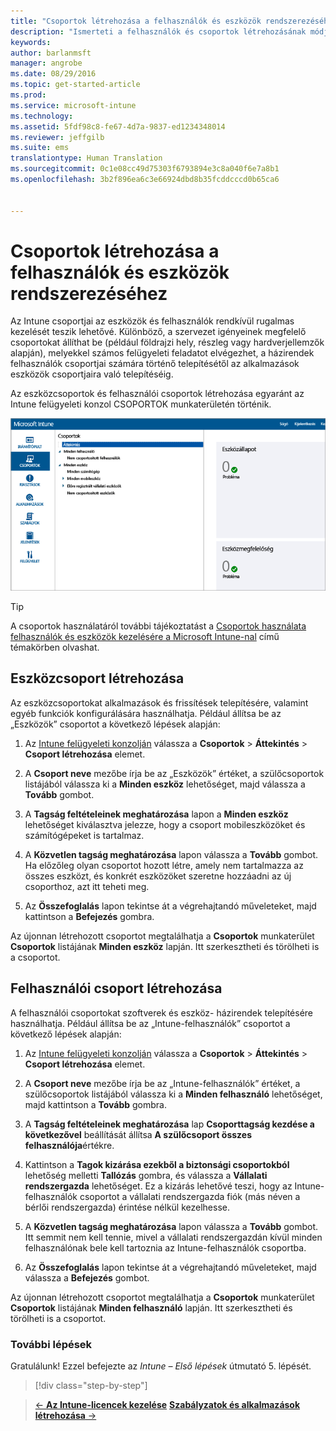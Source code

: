 ```yaml
---
title: "Csoportok létrehozása a felhasználók és eszközök rendszerezéséhez | Microsoft Intune"
description: "Ismerteti a felhasználók és csoportok létrehozásának módját az Intune-előfizetéséhez"
keywords: 
author: barlanmsft
manager: angrobe
ms.date: 08/29/2016
ms.topic: get-started-article
ms.prod: 
ms.service: microsoft-intune
ms.technology: 
ms.assetid: 5fdf98c8-fe67-4d7a-9837-ed1234348014
ms.reviewer: jeffgilb
ms.suite: ems
translationtype: Human Translation
ms.sourcegitcommit: 0c1e08cc49d75303f6793894e3c8a040f6e7a8b1
ms.openlocfilehash: 3b2f896ea6c3e66924dbd8b35fcddcccd0b65ca6


---
```



# Csoportok létrehozása a felhasználók és eszközök rendszerezéséhez
Az Intune csoportjai az eszközök és felhasználók rendkívül rugalmas kezelését teszik lehetővé. Különböző, a szervezet igényeinek megfelelő csoportokat állíthat be (például földrajzi hely, részleg vagy hardverjellemzők alapján), melyekkel számos felügyeleti feladatot elvégezhet, a házirendek felhasználók csoportjai számára történő telepítésétől az alkalmazások eszközök csoportjaira való telepítéséig.

Az eszközcsoportok és felhasználói csoportok létrehozása egyaránt az Intune felügyeleti konzol CSOPORTOK munkaterületén történik.

![A felügyeleti konzol Csoportok munkaterülete](./media/groups.png)


> [!TIP]
> A csoportok használatáról további tájékoztatást a [Csoportok használata felhasználók és eszközök kezelésére a Microsoft Intune-nal](/intune/deploy-use/use-groups-to-manage-users-and-devices-with-microsoft-intune) című témakörben olvashat.


## Eszközcsoport létrehozása
Az eszközcsoportokat alkalmazások és frissítések telepítésére, valamint egyéb funkciók konfigurálására használhatja. Például állítsa be az „Eszközök” csoportot a következő lépések alapján:

1.  Az [Intune felügyeleti konzolján](https://manage.microsoft.com/) válassza a **Csoportok** > **Áttekintés** > **Csoport létrehozása** elemet.

2.  A **Csoport neve** mezőbe írja be az „Eszközök” értéket, a szülőcsoportok listájából válassza ki a **Minden eszköz** lehetőséget, majd válassza a **Tovább** gombot.

3.  A **Tagság feltételeinek meghatározása** lapon a **Minden eszköz** lehetőséget kiválasztva jelezze, hogy a csoport mobileszközöket és számítógépeket is tartalmaz.

4.  A **Közvetlen tagság meghatározása** lapon válassza a **Tovább** gombot. Ha előzőleg olyan csoportot hozott létre, amely nem tartalmazza az összes eszközt, és konkrét eszközöket szeretne hozzáadni az új csoporthoz, azt itt teheti meg.

5.  Az **Összefoglalás** lapon tekintse át a végrehajtandó műveleteket, majd kattintson a **Befejezés** gombra.

Az újonnan létrehozott csoportot megtalálhatja a **Csoportok** munkaterület **Csoportok** listájának **Minden eszköz** lapján. Itt szerkesztheti és törölheti is a csoportot.

## Felhasználói csoport létrehozása
A felhasználói csoportokat szoftverek és eszköz- házirendek telepítésére használhatja. Például állítsa be az „Intune-felhasználók” csoportot a következő lépések alapján:

1.  Az [Intune felügyeleti konzolján](https://manage.microsoft.com/) válassza a **Csoportok** > **Áttekintés** > **Csoport létrehozása** elemet.

2.  A **Csoport neve** mezőbe írja be az „Intune-felhasználók” értéket, a szülőcsoportok listájából válassza ki a **Minden felhasználó** lehetőséget, majd kattintson a **Tovább** gombra.

3.  A **Tagság feltételeinek meghatározása** lap **Csoporttagság kezdése a következővel** beállítását állítsa **A szülőcsoport összes felhasználója**értékre.

4.  Kattintson a **Tagok kizárása ezekből a biztonsági csoportokból** lehetőség melletti **Tallózás** gombra, és válassza a **Vállalati rendszergazda** lehetőséget. Ez a kizárás lehetővé teszi, hogy az Intune-felhasználók csoportot a vállalati rendszergazda fiók (más néven a bérlői rendszergazda) érintése nélkül kezelhesse.

5.  A **Közvetlen tagság meghatározása** lapon válassza a **Tovább** gombot. Itt semmit nem kell tennie, mivel a vállalati rendszergazdán kívül minden felhasználónak bele kell tartoznia az Intune-felhasználók csoportba.

6.  Az **Összefoglalás** lapon tekintse át a végrehajtandó műveleteket, majd válassza a **Befejezés** gombot.

Az újonnan létrehozott csoportot megtalálhatja a **Csoportok** munkaterület **Csoportok** listájának **Minden felhasználó** lapján. Itt szerkesztheti és törölheti is a csoportot.



### További lépések
Gratulálunk! Ezzel befejezte az *Intune – Első lépések* útmutató 5. lépését.

>[!div class="step-by-step"]

>[&larr; **Az Intune-licencek kezelése**](.\start-with-a-paid-subscription-to-microsoft-intune-step-4.md)       [**Szabályzatok és alkalmazások létrehozása** &rarr;](.\start-with-a-paid-subscription-to-microsoft-intune-step-6.md)  



<!--HONumber=Aug16_HO5-->


